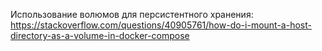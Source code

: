 Использование волюмов для персистентного хранения: https://stackoverflow.com/questions/40905761/how-do-i-mount-a-host-directory-as-a-volume-in-docker-compose
